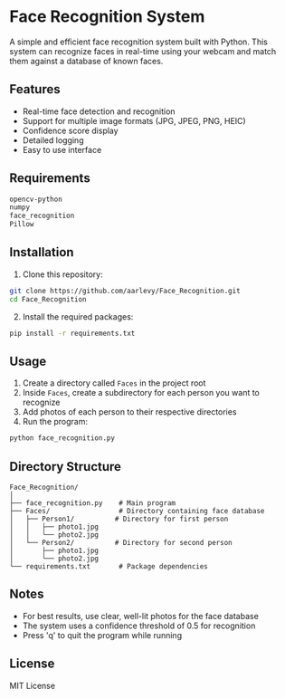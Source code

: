 # Face Recognition System

A simple and efficient face recognition system built with Python. This system can recognize faces in real-time using your webcam and match them against a database of known faces.

## Features

- Real-time face detection and recognition
- Support for multiple image formats (JPG, JPEG, PNG, HEIC)
- Confidence score display
- Detailed logging
- Easy to use interface

## Requirements

```bash
opencv-python
numpy
face_recognition
Pillow
```

## Installation

1. Clone this repository:
```bash
git clone https://github.com/aarlevy/Face_Recognition.git
cd Face_Recognition
```

2. Install the required packages:
```bash
pip install -r requirements.txt
```

## Usage

1. Create a directory called `Faces` in the project root
2. Inside `Faces`, create a subdirectory for each person you want to recognize
3. Add photos of each person to their respective directories
4. Run the program:
```bash
python face_recognition.py
```

## Directory Structure

```
Face_Recognition/
│
├── face_recognition.py    # Main program
├── Faces/                 # Directory containing face database
│   ├── Person1/          # Directory for first person
│   │   ├── photo1.jpg
│   │   └── photo2.jpg
│   └── Person2/          # Directory for second person
│       ├── photo1.jpg
│       └── photo2.jpg
└── requirements.txt       # Package dependencies
```

## Notes

- For best results, use clear, well-lit photos for the face database
- The system uses a confidence threshold of 0.5 for recognition
- Press 'q' to quit the program while running

## License

MIT License 